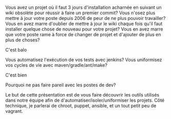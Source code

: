 Vous avez un projet où il faut 3 jours d'installation acharnée en suivant un wiki obsolète pour réussir à faire un premier commit?
Vous n'osez plus mettre à jour votre poste depuis 2006 de peur de ne plus pouvoir travailler?
Vous en avez marre d'oublier de mettre à jour le wiki chaque fois qu'il faut installer quelque chose de nouveau pour votre projet?
Vous en avez marre que votre poste rame à force de changer de projet et d'ajouter de plus en plus de choses?

C'est balo

Vous automatisez l'exécution de vos tests avec jenkins?
Vous uniformisez vos cycles de vie avec maven/gradle/ant/make?

C'est bien

Pourquoi ne pas faire pareil avec les postes de dev?

Le but de cette présentation est de vous faire découvrir les outils utilisés dans notre équipe afin de d'automatiser/isoler/uniformiser les projets.
Côté technique, je parlerai de chroot, puppet, ansible, et un tout petit peu de vagrant.
